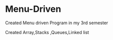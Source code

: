 # Menu-Driven

Created Menu driven Program in my 3rd semester

Created Array,Stacks ,Queues,Linked list
